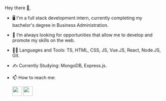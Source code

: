 Hey there 👋,

- 🖥️ I'm a full stack development intern, currently completing my bachelor's degree in Business Administration.
- 🌱 I’m always looking for opportunities that allow me to develop and promote my skills on the web.
- 👨‍💻 Languages and Tools:
TS, HTML, CSS, JS, Vue.JS, React, Node.JS, Git.
- ✍️ Currently Studying:
MongoDB, Express.js.
- 📫 How to reach me:

  <a href="https://www.linkedin.com/in/nicolas-espindola-555084187/"><img src="https://user-images.githubusercontent.com/92181835/161834674-440192c9-a668-4fb0-8b41-7ab4ecf23715.png" width="30"></a>
  <a href="https://www.instagram.com/nickespindola/"><img src="https://cdn.iconscout.com/icon/free/png-256/instagram-1868978-1583142.png" width="30"></a>
<!---
Nickfln/Nickfln is a ✨ special ✨ repository because its `README.md` (this file) appears on your GitHub profile.
You can click the Preview link to take a look at your changes.
--->
